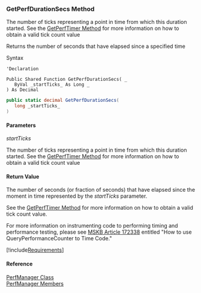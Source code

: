 ﻿### GetPerfDurationSecs Method

The number of ticks representing a point in time from which this duration started. See the [GetPerfTimer Method](FChoice.Common~FChoice.Common.PerfManager~GetPerfTimer.md) for more information on how to obtain a valid tick count value

Returns the number of seconds that have elapsed since a specified time

Syntax

```vbnet
'Declaration

Public Shared Function GetPerfDurationSecs( _
   ByVal _startTicks_ As Long _
) As Decimal
```

```csharp
public static decimal GetPerfDurationSecs( 
   long _startTicks_
)
```

#### Parameters

_startTicks_

The number of ticks representing a point in time from which this duration started. See the [GetPerfTimer Method](FChoice.Common~FChoice.Common.PerfManager~GetPerfTimer.md) for more information on how to obtain a valid tick count value

#### Return Value

The number of seconds (or fraction of seconds) that have elapsed since the moment in time represented by the _startTicks_ parameter.

See the [GetPerfTimer Method](FChoice.Common~FChoice.Common.PerfManager~GetPerfTimer.md) for more information on how to obtain a valid tick count value.

For more information on instrumenting code to performing timing and performance testing, please see [MSKB Article 172338](http://support.microsoft.com/kb/q172338/) entitled "How to use QueryPerformanceCounter to Time Code."

[!include[Requirements](../partials/requirements.md)]

#### Reference

[PerfManager Class](FChoice.Common~FChoice.Common.PerfManager.md)  
[PerfManager Members](FChoice.Common~FChoice.Common.PerfManager_members.md)